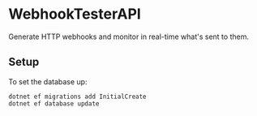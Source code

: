 # WebhookTesterAPI

Generate HTTP webhooks and monitor in real-time what's sent to them.

## Setup

To set the database up:
```
dotnet ef migrations add InitialCreate
dotnet ef database update
```